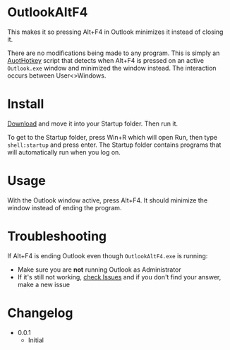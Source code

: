 # OutlookAltF4
This makes it so pressing Alt+F4 in Outlook minimizes it instead of closing it.

There are no modifications being made to any program. This is simply an [AuotHotkey](https://www.autohotkey.com/) script that detects when Alt+F4 is pressed on an active `Outlook.exe` window and minimized the window instead. The interaction occurs between User<>Windows.

# Install
[Download](https://github.com/asheroto/OutlookAltF4/releases/latest/download/OutlookAltF4.exe) and move it into your Startup folder. Then run it.

To get to the Startup folder, press Win+R which will open Run, then type `shell:startup` and press enter. The Startup folder contains programs that will automatically run when you log on.

# Usage
With the Outlook window active, press Alt+F4. It should minimize the window instead of ending the program.

# Troubleshooting
If Alt+F4 is ending Outlook even though `OutlookAltF4.exe` is running:
- Make sure you are **not** running Outlook as Administrator
- If it's still not working, [check Issues](https://github.com/asheroto/OutlookAltF4/issues) and if you don't find your answer, make a new issue

# Changelog
- 0.0.1
  - Initial